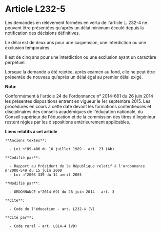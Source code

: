 # Article L232-5

Les demandes en relèvement formées en vertu de l'article L. 232-4 ne peuvent être présentées qu'après un délai minimum écoulé
depuis la notification des décisions définitives. 

Le délai est de deux ans pour une suspension, une interdiction ou une exclusion temporaires. 

Il est de cinq ans pour une interdiction ou une exclusion ayant un caractère perpétuel. 

Lorsque la demande a été rejetée, après examen au fond, elle ne peut être présentée de nouveau qu'après un délai égal au
premier délai exigé.

**Nota:**

Conformément à l'article 24 de l'ordonnance n° 2014-691 du 26 juin 2014 les présentes dispositions entrent en vigueur le 1er
septembre 2015. Les procédures en cours à cette date devant les formations contentieuses et disciplinaires des conseils
académiques de l'éducation nationale, du Conseil supérieur de l'éducation et de la commission des titres d'ingénieur restent
régies par les dispositions antérieurement applicables.

**Liens relatifs à cet article**

	**Anciens textes**:

	  - Loi n°89-486 du 10 juillet 1989 - art. 23 (Ab)

	**Codifié par**:

	  - Rapport au Président de la République relatif à l'ordonnance n°2000-549 du 15 juin 2000
	  - Loi n°2003-339 du 14 avril 2003

	**Modifié par**:

	  - ORDONNANCE n°2014-691 du 26 juin 2014 - art. 3

	**Cite**:

	  - Code de l'éducation - art. L232-4 (V)

	**Cité par**:

	  - Code rural - art. L814-4 (VD)
